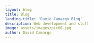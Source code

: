 ```yaml
---
layout: blog
title: Blog
landing-title: 'David Camargo Blog'
description: Web development and stuff
image: assets/images/pic06.jpg
author: David Camargo
---
```


